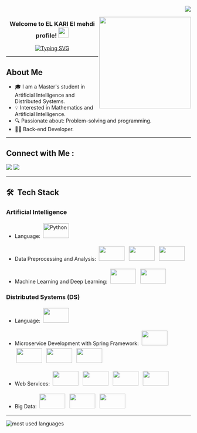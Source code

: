
<p align="right">
  <a href="https://komarev.com/ghpvc/?username=elmehdi-elkari&style=for-the-badge">
    <img src="https://komarev.com/ghpvc/?username=elmehdi-elkari&style=for-the-badge">
</a>
</p>

<img width="250" align="right" src="https://c.tenor.com/_DOBjnGspYAAAAAM/code-coding.gif">

<h3 align="center">
  Welcome to EL KARI El mehdi profile!
  <img src="https://media.giphy.com/media/hvRJCLFzcasrR4ia7z/giphy.gif" width="28">
</h3>

<p align="center">
  <a href="https://git.io/typing-svg"><img src="https://readme-typing-svg.herokuapp.com?font=Fira+Code&pause=1000&color=27A0F7&random=false&width=435&lines=I'm+an+AI+and+DS+Student" alt="Typing SVG" /></a>
</p> 
<hr>



## About Me

- 🎓 I am a Master's student in Artificial Intelligence and Distributed Systems.
- 💡 Interested in Mathematics and Artificial Intelligence.
- 🔍 Passionate about: Problem-solving and programming.
- 👨‍💻 Back-end Developer.

<hr>

## Connect with Me :

<a href="https://www.linkedin.com/in/mehdi-kari/" target="_blank"><img src="https://img.shields.io/badge/-El mehdi%20El kari-0077B5?style=for-the-badge&logo=Linkedin&logoColor=white"/></a>
<a href="https://t.me/elmehdielkari" target="_blank"><img src="https://img.shields.io/badge/-El mehdi%20El kari-0077B5?style=for-the-badge&logo=Telegram&logoColor=white"/></a>

<hr>

## 🛠 &nbsp;Tech Stack

### Artificial Intelligence

- Language: <img title="Python" alt="Python" src="" width="70" height="40" style="vertical-align:down; margin:4px"/>

- Data Preprocessing and Analysis:
      <img title="" alt="" src="" width="70" height="40" style="vertical-align:down; margin:4px"/>
      <img title="" alt="" src="" width="70" height="40" style="vertical-align:down; margin:4px"/>
      <img title="" alt="" src="" width="70" height="40" style="vertical-align:down; margin:4px"/>

- Machine Learning and Deep Learning:
      <img title="" alt="" src="" width="70" height="40" style="vertical-align:down; margin:4px"/>
      <img title="" alt="" src="" width="70" height="40" style="vertical-align:down; margin:4px"/>

### Distributed Systems (DS)

- Language: <img title="" alt="" src="" width="70" height="40" style="vertical-align:down; margin:4px"/>

- Microservice Development with Spring Framework:
      <img title="" alt="" src="" width="70" height="40" style="vertical-align:down; margin:4px"/>
      <img title="" alt="" src="" width="70" height="40" style="vertical-align:down; margin:4px"/> 
      <img title="" alt="" src="" width="70" height="40" style="vertical-align:down; margin:4px"/>
      <img title="" alt="" src="" width="70" height="40" style="vertical-align:down; margin:4px"/>
      
- Web Services:
      <img title="" alt="" src="" width="70" height="40" style="vertical-align:down; margin:4px"/>
      <img title="" alt="" src="" width="70" height="40" style="vertical-align:down; margin:4px"/>
      <img title="" alt="" src="" width="70" height="40" style="vertical-align:down; margin:4px"/>
      <img title="" alt="" src="" width="70" height="40" style="vertical-align:down; margin:4px"/>
      
- Big Data:
      <img title="" alt="" src="" width="70" height="40" style="vertical-align:down; margin:4px"/>
      <img title="" alt="" src="" width="70" height="40" style="vertical-align:down; margin:4px"/>
      <img title="" alt="" src="" width="70" height="40" style="vertical-align:down; margin:4px"/>

<hr>




<img align="left" src="https://github-readme-stats.vercel.app/api/top-langs?username=elmehdi-elkari&show_icons=true&locale=en&layout=compact&theme=radical" alt="most used languages" />
<br>

